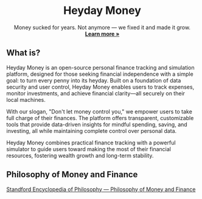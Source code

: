 <p>
  <h1 align="center">Heyday Money</h1>
  <p align="center">
    Money sucked for years. Not anymore — we fixed it and made it grow.
    <br />
    <a href="https://heyday.money"><strong>Learn more »</strong></a>
  </p>
</p>

## What is?

Heyday Money is an open-source personal finance tracking and simulation platform, designed for those seeking financial independence with a simple goal: to turn every penny into its heyday. Built on a foundation of data security and user control, Heyday Money enables users to track expenses, monitor investments, and achieve financial clarity—all securely on their local machines.

With our slogan, "Don't let money control you," we empower users to take full charge of their finances. The platform offers transparent, customizable tools that provide data-driven insights for mindful spending, saving, and investing, all while maintaining complete control over personal data.

Heyday Money combines practical finance tracking with a powerful simulator to guide users toward making the most of their financial resources, fostering wealth growth and long-term stability.

## Philosophy of Money and Finance
[Standford Encyclopedia of Philosophy — Philosophy of Money and Finance](https://plato.stanford.edu/entries/money-finance/)
